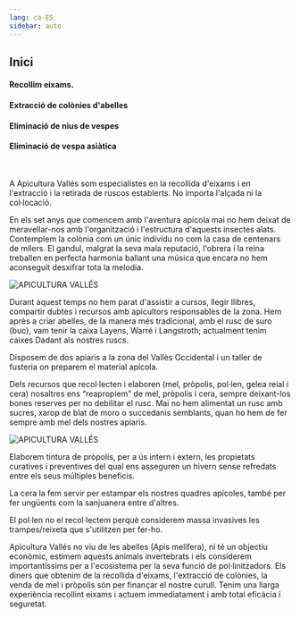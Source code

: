 ```yaml
---
lang: ca-ES
sidebar: auto
---
```


## Inici

#### Recollim eixams.
#### Extracció de colònies d'abelles
#### Eliminació de nius de vespes
#### Eliminació de vespa asiàtica

<br>

A Apicultura Vallés som especialistes en la recollida d'eixams i en l'extracció i la retirada de ruscos establerts. No importa l'alçada ni la col·locació.
 

En els set anys que comencem amb l'aventura apícola mai no hem deixat de meravellar-nos amb l'organització i l'estructura d'aquests insectes alats. Contemplem la colònia com un únic individu no com la casa de centenars de milers. El gandul, malgrat la seva mala reputació, l'obrera i la reina treballen en perfecta harmonia ballant una música que encara no hem aconseguit desxifrar tota la melodia.

![APICULTURA VALLÉS](/img/dani.jpeg)

Durant aquest temps no hem parat d'assistir a cursos, llegir llibres, compartir dubtes i recursos amb apicultors responsables de la zona. Hem après a criar abelles, de la manera més tradicional, amb el rusc de suro (buc), vam tenir la caixa Layens, Warré i Langstroth; actualment tenim caixes Dadant als nostres ruscs.

Disposem de dos apiaris a la zona del Vallès Occidental i un taller de fusteria on preparem el material apícola.

Dels recursos que recol·lecten i elaboren (mel, pròpolis, pol·len, gelea reial i cera) nosaltres ens “reapropiem” de mel, pròpolis i cera, sempre deixant-los bones reserves per no debilitar el rusc. Mai no hem alimentat un rusc amb sucres, xarop de blat de moro o succedanis semblants, quan ho hem de fer sempre amb mel dels nostres apiaris.

![APICULTURA VALLÉS](/img/altura.jpeg)

Elaborem tintura de pròpolis, per a ús intern i extern, les propietats curatives i preventives del qual ens asseguren un hivern sense refredats entre els seus múltiples beneficis.

La cera la fem servir per estampar els nostres quadres apícoles, també per fer ungüents com la sanjuanera entre d'altres.

El pol·len no el recol·lectem perquè considerem massa invasives les trampes/reixeta que s'utilitzen per fer-ho.

Apicultura Vallés no viu de les abelles (Apis melífera), ni té un objectiu econòmic, estimem aquests animals invertebrats i els considerem importantíssims per a l'ecosistema per la seva funció de pol·linitzadors. Els diners que obtenim de la recollida d'eixams, l'extracció de colònies, la venda de mel i pròpolis són per finançar el nostre curull. Tenim una llarga experiència recollint eixams i actuem immediatament i amb total eficàcia i seguretat.